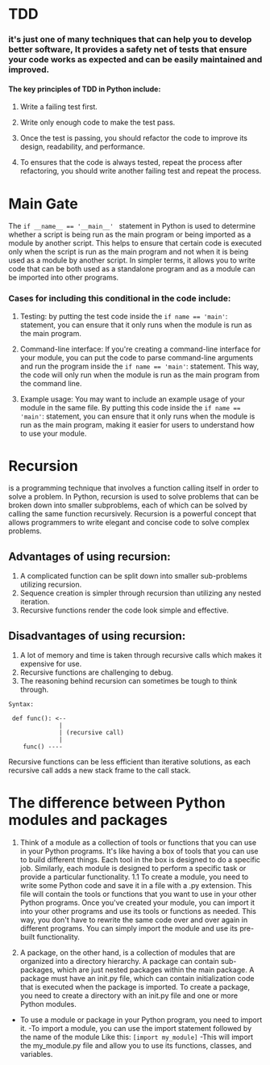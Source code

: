 # TDD 
### it's just one of many techniques that can help you to develop better software, It provides a safety net of tests that ensure your code works as expected and can be easily maintained and improved.

#### The key principles of TDD in Python include:

1. Write a failing test first.

2. Write only enough code to make the test pass.

3. Once the test is passing, you should refactor the code to improve its design, readability, and performance. 

4. To ensures that the code is always tested, repeat the process after refactoring, you should write another failing test and repeat the process.

# Main Gate

The `if __name__ == '__main__' ` statement in Python is used to determine whether a script is being run as the main program or being imported as a module by another script. This helps to ensure that certain code is executed only when the script is run as the main program and not when it is being used as a module by another script. In simpler terms, it allows you to write code that can be both used as a standalone program and as a module  can be imported into other programs.

### Cases for including this conditional in the code include:

1. Testing: by putting the test code inside the `if name == 'main'`: statement, you can ensure that it only runs when the module is run as the main program.

2. Command-line interface: If you're creating a command-line interface for your module, you can put the code to parse command-line arguments and run the program inside the `if name == 'main'`: statement. This way, the code will only run when the module is run as the main program from the command line.

3. Example usage: You may want to include an example usage of your module in the same file. By putting this code inside the `if name == 'main'`: statement, you can ensure that it only runs when the module is run as the main program, making it easier for users to understand how to use your module.

 # Recursion
  is a programming technique that involves a function calling itself in order to solve a problem. In Python, recursion is used to solve problems that can be broken down into smaller subproblems, each of which can be solved by calling the same function recursively. Recursion is a powerful concept that allows programmers to write elegant and concise code to solve complex problems.

## Advantages of using recursion:

1. A complicated function can be split down into smaller sub-problems utilizing recursion.
2. Sequence creation is simpler through recursion than utilizing any nested iteration.
3. Recursive functions render the code look simple and effective.


## Disadvantages of using recursion:

1. A lot of memory and time is taken through recursive calls which makes it expensive for use.
2. Recursive functions are challenging to debug.
3. The reasoning behind recursion can sometimes be tough to think through.

```
Syntax:

 def func(): <--
              |
              | (recursive call)
              |
    func() ---- 
```

Recursive functions can be less efficient than iterative solutions, as each recursive call adds a new stack frame to the call stack.

# The difference between Python modules and packages

1. Think of a module as a collection of tools or functions that you can use in your Python programs. It's like having a box of tools that you can use to build different things. Each tool in the box is designed to do a specific job. Similarly, each module is designed to perform a specific task or provide a particular functionality.
1.1 To create a module, you need to write some Python code and save it in a file with a .py extension. This file will contain the tools or functions that you want to use in your other Python programs. Once you've created your module, you can import it into your other programs and use its tools or functions as needed. This way, you don't have to rewrite the same code over and over again in different programs. You can simply import the module and use its pre-built functionality.

2. A package, on the other hand, is a collection of modules that are organized into a directory hierarchy. A package can contain sub-packages, which are just nested packages within the main package. A package must have an init.py file, which can contain initialization code that is executed when the package is imported. To create a package, you need to create a directory with an init.py file and one or more Python modules.<br>

- To use a module or package in your Python program, you need to import it.
 -To import a module, you can use the import statement followed by the name of the module Like this: `[import my_module]`
 -This will import the my_module.py file and allow you to use its functions, classes, and variables.
